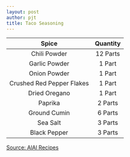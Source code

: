 ```yaml
---
layout: post
author: pjt
title: Taco Seasoning
---
```


|           Spice           | Quantity |
|:-------------------------:|:--------:|
|        Chili Powder       | 12 Parts |
|       Garlic Powder       |  1 Part  |
|        Onion Powder       |  1 Part  |
| Crushed Red Pepper Flakes |  1 Part  |
|       Dried Oregano       |  1 Part  |
|          Paprika          |  2 Parts |
|        Ground Cumin       |  6 Parts |
|          Sea Salt         |  3 Parts |
|        Black Pepper       |  3 Parts |

[Source: AlAl Recipes](https://www.allrecipes.com/recipe/46653/taco-seasoning-i/)
